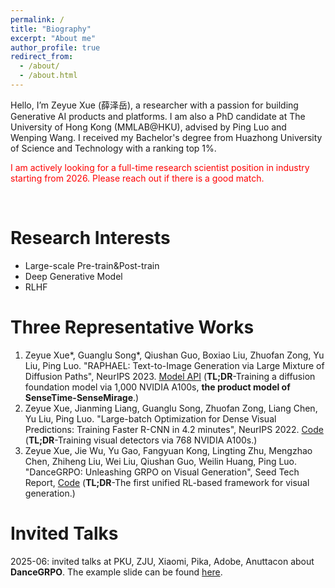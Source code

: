 ```yaml
---
permalink: /
title: "Biography"
excerpt: "About me"
author_profile: true
redirect_from: 
  - /about/
  - /about.html
---
```


Hello, I’m Zeyue Xue (薛泽岳), a researcher with a passion for building Generative AI products and platforms. I am also a PhD candidate at The University of Hong Kong (MMLAB@HKU), advised by Ping Luo and Wenping Wang. I received my Bachelor's degree from Huazhong University of Science and Technology with a ranking top 1%. 

<font color="red">I am actively looking for a full-time research scientist position in industry starting from 2026. Please reach out if there is a good match.</font>

<br/>

Research Interests
======
  * Large-scale Pre-train&Post-train
  * Deep Generative Model
  * RLHF

**Three Representative Works**
======
  1. Zeyue Xue\*, Guanglu Song\*, Qiushan Guo, Boxiao Liu, Zhuofan Zong, Yu Liu, Ping Luo. "RAPHAEL: Text-to-Image Generation via Large Mixture of Diffusion Paths", NeurIPS 2023. [Model API](https://miaohua.sensetime.com/) (**TL;DR**-Training a diffusion foundation model via 1,000 NVIDIA A100s, **the product model of SenseTime-SenseMirage**.) 
  2. Zeyue Xue, Jianming Liang, Guanglu Song, Zhuofan Zong, Liang Chen, Yu Liu, Ping Luo. "Large-batch Optimization for Dense Visual Predictions: Training Faster R-CNN in 4.2 minutes", NeurIPS 2022. [Code](https://github.com/Sense-X/AGVM) (**TL;DR**-Training visual detectors via 768 NVIDIA A100s.)
  3. Zeyue Xue, Jie Wu, Yu Gao, Fangyuan Kong, Lingting Zhu, Mengzhao Chen, Zhiheng Liu, Wei Liu, Qiushan Guo, Weilin Huang, Ping Luo. "DanceGRPO: Unleashing GRPO on Visual Generation", Seed Tech Report, [Code](https://github.com/XueZeyue/DanceGRPO/) (**TL;DR**-The first unified RL-based framework for visual generation.)

**Invited Talks**
======
2025-06: invited talks at PKU, ZJU, Xiaomi, Pika, Adobe, Anuttacon about **DanceGRPO**. The example slide can be found [here](https://github.com/XueZeyue/xuezeyue.github.io/blob/main/_talks/dancegrpo.pdf).

<br/>
<br/>
<br/>

